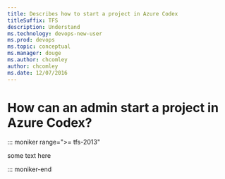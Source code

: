 ```yaml
---
title: Describes how to start a project in Azure Codex
titleSuffix: TFS
description: Understand 
ms.technology: devops-new-user 
ms.prod: devops
ms.topic: conceptual  
ms.manager: douge
ms.author: chcomley
author: chcomley
ms.date: 12/07/2016
---
```



# How can an admin start a project in Azure Codex?

::: moniker range=">= tfs-2013"

some text here

::: moniker-end